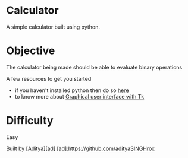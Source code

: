 #  Calculator
A simple calculator built using python.

# Objective

The calculator being made should be able to evaluate binary operations

A few resources to get you started

- if you haven't installed python then do so [here](https://www.python.org/downloads)
- to know more about [Graphical user interface with Tk](https://docs.python.org/3/library/tk.html)

# Difficulty
Easy

Built by [Aditya][ad]
[ad]:https://github.com/adityaSINGHrox
